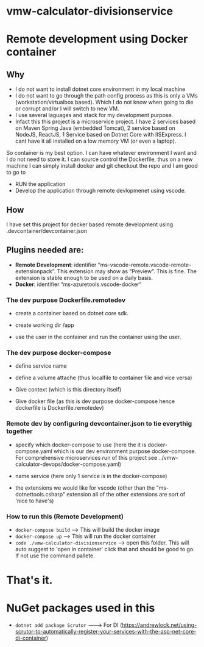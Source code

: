 # vmw-calculator-divisionservice

# Remote development using Docker container

## Why
- I do not want to install dotnet core environment in my local machine
- I do not want to go through the path config process as this is only a VMs (workstation/virtualbox based). Which I do not know when going to die or corrupt and/or I will switch to new VM.
- I use several laguages and stack for my development purpose.
- Infact this this project is a microservice project. I have 2 services based on Maven Spring Java (embedded Tomcat), 2 service based on NodeJS, ReactJS, 1 Service based on Dotnet Core with IISExpress. I cant have it all installed on a low memory VM (or even a laptop). 

So container is my best option. I can have whatever environment I want and I do not need to store it. I can source control the Dockerfile, thus on a new machine I can simply install docker and git checkout the repo and I am good to go to 
- RUN the application
- Develop the application through remote devlopmenet using vscode.

## How

I have set this project for decker based remote development using .devcontainer/devcontainer.json

## Plugins needed are:
- **Remote Development**: identifier “ms-vscode-remote.vscode-remote-extensionpack”. This extension may show as “Preview”. This is fine. The extension is stable enough to be used on a daily basis.
- **Docker**: identifier “ms-azuretools.vscode-docker“



### The dev purpose Dockerfile.remotedev 

- create a container based on dotnet core sdk. 

- create working dir /app

- use the user in the container and run the container using the user.


### The dev purpose docker-compose 

- define service name

- define a volume attache (thus localfile to container file and vice versa)

- Give context (which is this directory itself)

- Give docker file (as this is dev purpose docker-compose hence dockerfile is Dockerfile.remotedev)


### Remote dev by configuring devcontainer.json to tie everythig together

- specify which docker-compose to use (here the it is docker-compose.yaml which is our dev environment purpose docker-compose. For comprehensive microservices run of this project see ../vmw-calculator-devops/docker-compose.yaml)

- name service (here only 1 service is in the docker-compose)

- the extensions we would like for vscode (other than the "ms-dotnettools.csharp" extension all of the other extensions are sort of 'nice to have's)


### How to run this (Remote Development)

- `docker-compose build` --> This will build the docker image
- `docker-compose up` --> This will run the docker container
- `code ./vmw-calculator-divisionservice` --> open this folder. This will auto suggest to 'open in container' click that and should be good to go. If not use the command pallete.

# That's it.


# NuGet packages used in this

- `dotnet add package Scrutor` ---> For DI (https://andrewlock.net/using-scrutor-to-automatically-register-your-services-with-the-asp-net-core-di-container)